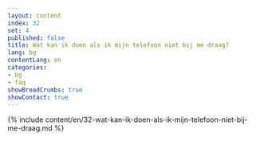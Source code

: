 ```yaml
---
layout: content
index: 32
set: 4
published: false
title: Wat kan ik doen als ik mijn telefoon niet bij me draag?
lang: bg
contentLang: en
categories:
- bg
- faq
showBreadCrumbs: true
showContact: true
---
```

{% include content/en/32-wat-kan-ik-doen-als-ik-mijn-telefoon-niet-bij-me-draag.md %}
